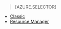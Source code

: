 > [AZURE.SELECTOR]
- [Classic](../articles/virtual-machines/virtual-machines-linux-classic-troubleshoot-deployment-new-vm.md)
- [Resource Manager](../articles/virtual-machines/virtual-machines-linux-troubleshoot-deployment-new-vm.md)


<!--HONumber=Oct16_HO2-->


